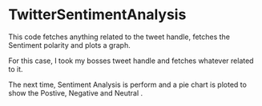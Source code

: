 # TwitterSentimentAnalysis
This code fetches anything related to the tweet handle, fetches the Sentiment polarity and plots  a graph. 

For this case, I took my bosses tweet handle and fetches whatever related to it.

The next time, Sentiment Analysis is perform and a pie chart is ploted to show the Postive, Negative and Neutral .
